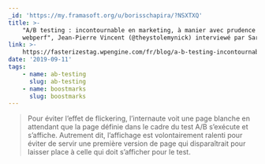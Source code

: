 ```yaml
---
_id: 'https://my.framasoft.org/u/borisschapira/?NSXTXQ'
title: >-
    "A/B testing : incontournable en marketing, à manier avec prudence pour la
    webperf", Jean-Pierre Vincent (@theystolemynick) interviewé par Sarah Salis.
link: >-
    https://fasterizestag.wpengine.com/fr/blog/a-b-testing-incontournable-en-marketing-a-manier-avec-prudence-pour-la-webperf/?hss_channel=tw-338917394
date: '2019-09-11'
tags:
    - name: ab-testing
      slug: ab-testing
    - name: boostmarks
      slug: boostmarks
---
```


<div class="markdown"><blockquote>
<p>Pour éviter l’effet de flickering, l’internaute voit une page blanche en attendant que la page définie dans le cadre du test A/B s’exécute et s’affiche. Autrement dit, l’affichage est volontairement ralenti pour éviter de servir une première version de page qui disparaîtrait pour laisser place à celle qui doit s’afficher pour le test.
</p>
</blockquote></div>

